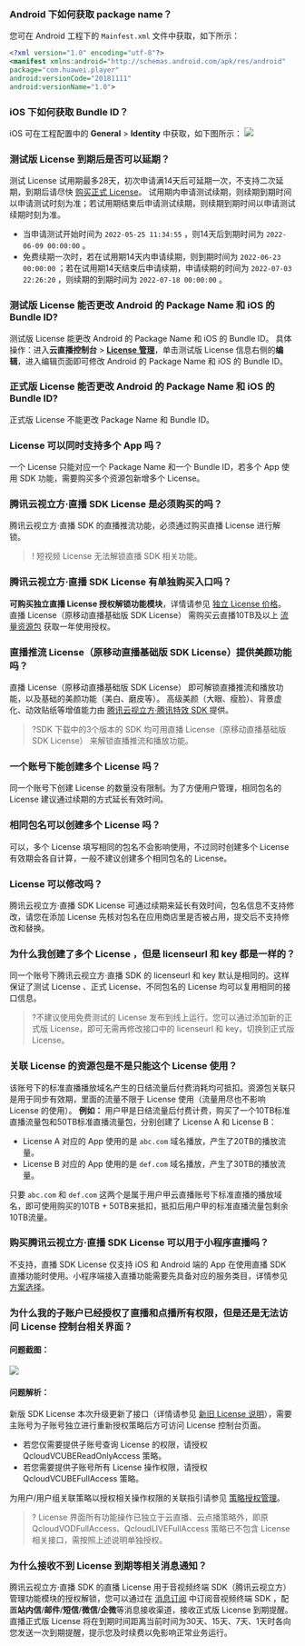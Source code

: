 [](id:q1)

### Android 下如何获取 package name？
您可在 Android 工程下的  `Mainfest.xml`  文件中获取，如下所示：
```xml
<?xml version="1.0" encoding="utf-8"?>
<manifest xmlns:android="http://schemas.android.com/apk/res/android"
package="com.huawei.player"
android:versionCode="20181111"
android:versionName="1.0">
```

[](id:q2)
### iOS 下如何获取 Bundle ID？
iOS 可在工程配置中的 **General** > **Identity** 中获取，如下图所示：
![](https://main.qcloudimg.com/raw/56571d560da04bf6563ccae91d32b75a.png)

[](id:q3)
### 测试版 License 到期后是否可以延期？
测试 License 试用期最多28天，初次申请满14天后可延期一次，不支持二次延期，到期后请尽快 [购买正式 License](https://cloud.tencent.com/document/product/454/34750)。 试用期内申请测试续期，则续期到期时间以申请测试时刻为准；若试用期结束后申请测试续期，则续期到期时间以申请测试续期时刻为准。
- 当申请测试开始时间为 `2022-05-25 11:34:55` ，则14天后到期时间为 `2022-06-09 00:00:00` 。
- 免费续期一次时，若在试用期14天内申请续期，则到期时间为 `2022-06-23 00:00:00` ；若在试用期14天结束后申请续期，申请续期的时间为 `2022-07-03 22:26:20` ，则续期的到期时间为 `2022-07-18 00:00:00` 。

[](id:q4)
### 测试版 License 能否更改 Android 的 Package Name 和 iOS 的 Bundle ID?
测试版 License 能更改 Android 的 Package Name 和 iOS 的 Bundle ID。 具体操作：进入**云直播控制台** > [**License 管理**](https://console.cloud.tencent.com/live/license)，单击测试版 License 信息右侧的**编辑**，进入编辑页面即可修改 Android 的 Package Name 和 iOS 的 Bundle ID。

[](id:q5)
### 正式版 License 能否更改 Android 的 Package Name 和 iOS 的 Bundle ID?
正式版 License 不能更改 Package Name 和 Bundle ID。

[](id:q6)
### License 可以同时支持多个 App 吗？
一个 License 只能对应一个 Package Name 和一个 Bundle ID，若多个 App 使用 SDK 功能，需要购买多个资源包新增多个 License。

[](id:q7)
### 腾讯云视立方·直播 SDK License 是必须购买的吗？
腾讯云视立方·直播 SDK 的直播推流功能，必须通过购买直播 License 进行解锁。

>! 短视频 License 无法解锁直播 SDK 相关功能。

[](id:q8)
### 腾讯云视立方·直播 SDK License 有单独购买入口吗？
**可购买独立直播 License 授权解锁功能模块**，详情请参见 [独立 License 价格](https://cloud.tencent.com/document/product/454/8008#.E7.8B.AC.E7.AB.8B-license-.E4.BB.B7.E6.A0.BC)。
直播 License（原移动直播基础版 SDK License） 需购买云直播10TB及以上 [流量资源包](https://cloud.tencent.com/document/product/267/34174) 获取一年使用授权。

[](id:q9)
### 直播推流 License（原移动直播基础版 SDK License）提供美颜功能吗？
直播 License（原移动直播基础版 SDK License） 即可解锁直播推流和播放功能，以及基础的美颜功能（美白、磨皮等）。 
高级美颜（大眼、瘦脸）、背景虚化、动效贴纸等增值能力由 [腾讯云视立方·腾讯特效 SDK ](https://cloud.tencent.com/document/product/616/36807) 提供。

>?SDK 下载中的3个版本的 SDK 均可用直播 License（原移动直播基础版 SDK License） 来解锁直播推流和播放功能。

[](id:q10)
### 一个账号下能创建多个 License 吗？
同一个账号下创建 License 的数量没有限制。为了方便用户管理，相同包名的 License 建议通过续期的方式延长有效时间。

[](id:q11)
### 相同包名可以创建多个 License 吗？
可以，多个 License 填写相同的包名不会影响使用，不过同时创建多个 License 有效期会各自计算，一般不建议创建多个相同包名的 License。

[](id:q12)
### License 可以修改吗？
腾讯云视立方·直播 SDK License 可通过续期来延长有效时间，包名信息不支持修改，请您在添加 License 先核对包名在应用商店里是否被占用，提交后不支持修改和替换。

[](id:q13)
### 为什么我创建了多个 License ，但是 licenseurl 和 key 都是一样的？
同一个账号下腾讯云视立方·直播 SDK 的 licenseurl 和 key 默认是相同的。这样保证了测试 License 、正式 License、不同包名的 License 均可以复用相同的接口信息。

>?不建议使用免费测试的 License 发布到线上运行。您可以通过添加新的正式版 License，即可无需再修改接口中的 licenseurl 和 key，切换到正式版 License。

[](id:q14)
### 关联 License 的资源包是不是只能这个 License 使用？
该账号下的标准直播播放域名产生的日结流量后付费消耗均可抵扣。资源包关联只是用于同步有效期，里面的流量不限于 License 使用（流量用尽也不影响 License 的使用）。 **例如：** 用户甲是日结流量后付费计费，购买了一个10TB标准直播流量包和50TB标准直播流量包，分别创建了 License A 和 License B：
- License A 对应的 App 使用的是 `abc.com` 域名播放，产生了20TB的播放流量。
- License B 对应的 App 使用的是 `def.com` 域名播放，产生了30TB的播放流量。

只要 `abc.com` 和 `def.com` 这两个是属于用户甲云直播账号下标准直播的播放域名，即可使用购买的10TB + 50TB来抵扣，抵扣后用户甲的标准直播流量包剩余10TB流量。

[](id:q15)
### 购买腾讯云视立方·直播 SDK License 可以用于小程序直播吗？
不支持，直播 SDK License 仅支持 iOS 和 Android 端的 App 在使用直播 SDK 直播功能时使用。小程序端接入直播功能需要先具备对应的服务类目，详情参见 [方案选择](https://cloud.tencent.com/document/product/1078/37707)。

[](id:q16)
### 为什么我的子账户已经授权了直播和点播所有权限，但是还是无法访问 License 控制台相关界面？
#### 问题截图：

![](https://main.qcloudimg.com/raw/7423d2e7912de344052c7891629d528b.png)
#### 问题解析：

新版 SDK License 本次升级更新了接口（详情请参见 [新旧 License 说明](https://cloud.tencent.com/document/product/1449/56980#.E6.96.B0.E6.97.A7-license-.E5.8C.BA.E5.88.AB)），需要主账号为子账号独立进行重新授权策略后方可访问 License 控制台页面。

- 若您仅需要提供子账号查询 License 的权限，请授权 QcloudVCUBEReadOnlyAccess 策略。
- 若您需要提供子账号所有 License 操作权限，请授权 QcloudVCUBEFullAccess 策略。

为用户/用户组关联策略以授权相关操作权限的关联指引请参见 [策略授权管理](https://cloud.tencent.com/document/product/598/10602)。
>? License 界面所有功能操作已独立于云直播、云点播策略外，即原 QcloudVODFullAccess、QcloudLIVEFullAccess 策略已不包含 License 相关接口，需按照上述说明单独授权。

[](id:q17)
### 为什么接收不到 License 到期等相关消息通知？

腾讯云视立方·直播 SDK 的直播 License 用于音视频终端 SDK（腾讯云视立方）管理功能模块的授权解锁，您可以通过在 [消息订阅](https://console.cloud.tencent.com/message/subscription) 中订阅音视频终端 SDK ，配置**站内信**/**邮件**/**短信**/**微信**/**企微**等消息接收渠道，接收正式版 License 到期提醒。直播正式版 License 将在到期时间距离当前时间为30天、15天、7天、1天时各向您发送一次到期提醒，提示您及时续费以免影响正常业务运行。
